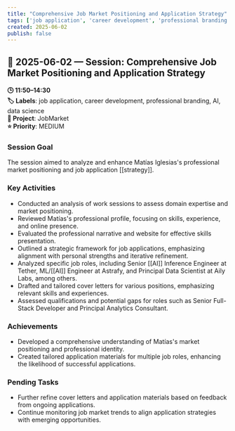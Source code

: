```yaml
---
title: "Comprehensive Job Market Positioning and Application Strategy"
tags: ['job application', 'career development', 'professional branding', 'AI', 'data science']
created: 2025-06-02
publish: false
---
```


## 📅 2025-06-02 — Session: Comprehensive Job Market Positioning and Application Strategy

**🕒 11:50–14:30**  
**🏷️ Labels**: job application, career development, professional branding, AI, data science  
**📂 Project**: JobMarket  
**⭐ Priority**: MEDIUM  


### Session Goal
The session aimed to analyze and enhance Matías Iglesias's professional market positioning and job application [[strategy]].

### Key Activities
- Conducted an analysis of work sessions to assess domain expertise and market positioning.
- Reviewed Matías's professional profile, focusing on skills, experience, and online presence.
- Evaluated the professional narrative and website for effective skills presentation.
- Outlined a strategic framework for job applications, emphasizing alignment with personal strengths and iterative refinement.
- Analyzed specific job roles, including Senior [[AI]] Inference Engineer at Tether, ML/[[AI]] Engineer at Astrafy, and Principal Data Scientist at Aily Labs, among others.
- Drafted and tailored cover letters for various positions, emphasizing relevant skills and experiences.
- Assessed qualifications and potential gaps for roles such as Senior Full-Stack Developer and Principal Analytics Consultant.

### Achievements
- Developed a comprehensive understanding of Matías's market positioning and professional identity.
- Created tailored application materials for multiple job roles, enhancing the likelihood of successful applications.

### Pending Tasks
- Further refine cover letters and application materials based on feedback from ongoing applications.
- Continue monitoring job market trends to align application strategies with emerging opportunities.
